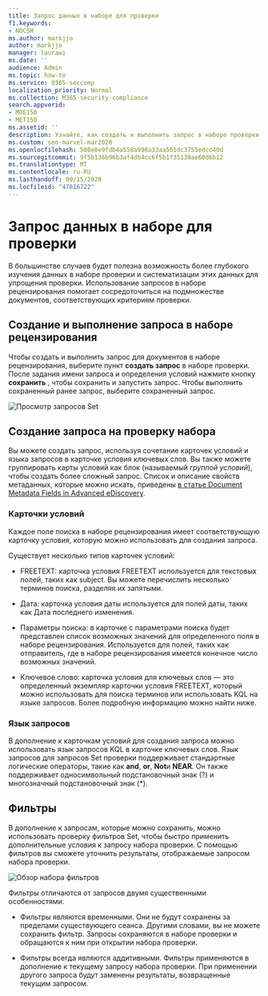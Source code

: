 ```yaml
---
title: Запрос данных в наборе для проверки
f1.keywords:
- NOCSH
ms.author: markjjo
author: markjjo
manager: laurawi
ms.date: ''
audience: Admin
ms.topic: how-to
ms.service: O365-seccomp
localization_priority: Normal
ms.collection: M365-security-compliance
search.appverid:
- MOE150
- MET150
ms.assetid: ''
description: Узнайте, как создать и выполнить запрос в наборе проверки, чтобы упорядочить данные для более эффективной проверки в расширенном случае обнаружения электронных данных.
ms.custom: seo-marvel-mar2020
ms.openlocfilehash: 508e8e9fdb4a558a998a33aa561dc3755edcc40d
ms.sourcegitcommit: 9f5b136b96b3af4db4cc6f5b1f35130ae60d6b12
ms.translationtype: MT
ms.contentlocale: ru-RU
ms.lasthandoff: 09/15/2020
ms.locfileid: "47816722"
---
```

# <a name="query-the-data-in-a-review-set"></a>Запрос данных в наборе для проверки

В большинстве случаев будет полезна возможность более глубокого изучения данных в наборе проверки и систематизации этих данных для упрощения проверки. Использование запросов в наборе рецензирования помогает сосредоточиться на подмножестве документов, соответствующих критериям проверки.

## <a name="creating-and-running-a-query-in-a-review-set"></a>Создание и выполнение запроса в наборе рецензирования

Чтобы создать и выполнить запрос для документов в наборе рецензирования, выберите пункт **создать запрос** в наборе проверки. После задания имени запроса и определения условий нажмите кнопку **сохранить** , чтобы сохранить и запустить запрос. Чтобы выполнить сохраненный ранее запрос, выберите сохраненный запрос.

![Просмотр запросов Set](../media/AeDReviewSetQueries.png)

## <a name="building-a-review-set-query"></a>Создание запроса на проверку набора

Вы можете создать запрос, используя сочетание карточек условий и языка запросов в карточке условия ключевых слов. Вы также можете группировать карты условий как блок (называемый *группой условий*), чтобы создать более сложный запрос. Список и описание свойств метаданных, которые можно искать, приведены [в статье Document Metadata Fields in Advanced eDiscovery](document-metadata-fields-in-Advanced-eDiscovery.md).

### <a name="condition-cards"></a>Карточки условий

Каждое поле поиска в наборе рецензирования имеет соответствующую карточку условия, которую можно использовать для создания запроса.

Существует несколько типов карточек условий:

- FREETEXT: карточка условия FREETEXT используется для текстовых полей, таких как subject. Вы можете перечислить несколько терминов поиска, разделяя их запятыми.

- Дата: карточка условия даты используется для полей даты, таких как Дата последнего изменения.

- Параметры поиска: в карточке с параметрами поиска будет представлен список возможных значений для определенного поля в наборе рецензирования. Используется для полей, таких как отправитель, где в наборе рецензирования имеется конечное число возможных значений.

- Ключевое слово: карточка условия для ключевых слов — это определенный экземпляр карточки условия FREETEXT, который можно использовать для поиска терминов или использовать KQL на языке запросов. Более подробную информацию можно найти ниже.

### <a name="query-language"></a>Язык запросов

В дополнение к карточкам условий для создания запроса можно использовать язык запросов KQL в карточке ключевых слов. Язык запросов для запросов Set проверки поддерживает стандартные логические операторы, такие как **and**, **or**, **Not**и **NEAR**. Он также поддерживает односимвольный подстановочный знак (?) и многозначный подстановочный знак (*).

## <a name="filters"></a>Фильтры

В дополнение к запросам, которые можно сохранить, можно использовать проверку фильтров Set, чтобы быстро применить дополнительные условия к запросу набора проверки. С помощью фильтров вы сможете уточнить результаты, отображаемые запросом набора проверки.

![Обзор набора фильтров](../media/AeDReviewSetFilters.png)

Фильтры отличаются от запросов двумя существенными особенностями.

- Фильтры являются временными. Они не будут сохранены за пределами существующего сеанса. Другими словами, вы не можете сохранить фильтр. Запросы сохраняются в наборе проверки и обращаются к ним при открытии набора проверки.

- Фильтры всегда являются аддитивными. Фильтры применяются в дополнение к текущему запросу набора проверки. При применении другого запроса будут заменены результаты, возвращенные текущим запросом.
